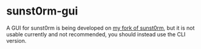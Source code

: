 # sunst0rm-gui

A GUI for sunst0rm is being developed on [my fork of sunst0rm](https://github.com/Arna13/sunst0rm/), but it is not usable currently and not recommended, you should instead use the CLI version.